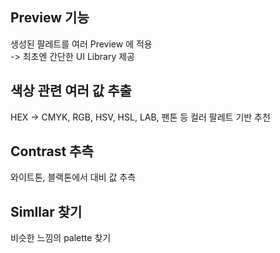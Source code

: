 ## Preview 기능

생성된 팔레트를 여러 Preview 에 적용<br>
-> 최초엔 간단한 UI Library 제공

## 색상 관련 여러 값 추출

HEX -> CMYK, RGB, HSV, HSL, LAB, 팬톤 등 컬러 팔레트 기반 추천

## Contrast 추측

와이트톤, 블랙톤에서 대비 값 추측

## Simllar 찾기

비슷한 느낌의 palette 찾기
